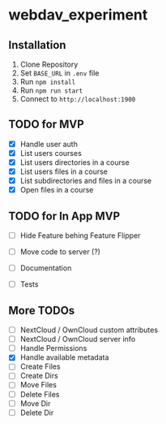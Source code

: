 # webdav_experiment

## Installation
1. Clone Repository
1. Set `BASE_URL` in `.env` file
1. Run `npm install`
1. Run `npm run start`
1. Connect to `http://localhost:1900`

## TODO for MVP
- [x] Handle user auth
- [x] List users courses
- [x] List users directories in a course
- [x] List users files in a course
- [x] List subdirectories and files in a course
- [x] Open files in a course

## TODO for In App MVP

- [ ] Hide Feature behing Feature Flipper
- [ ] Move code to server (?)
- [ ] Documentation 
- [ ] Tests 


## More TODOs
- [ ] NextCloud / OwnCloud custom attributes
- [ ] NextCloud / OwnCloud server info
- [ ] Handle Permissions
- [x] Handle available metadata
- [ ] Create Files
- [ ] Create Dirs
- [ ] Move Files 
- [ ] Delete Files
- [ ] Move Dir 
- [ ] Delete Dir
